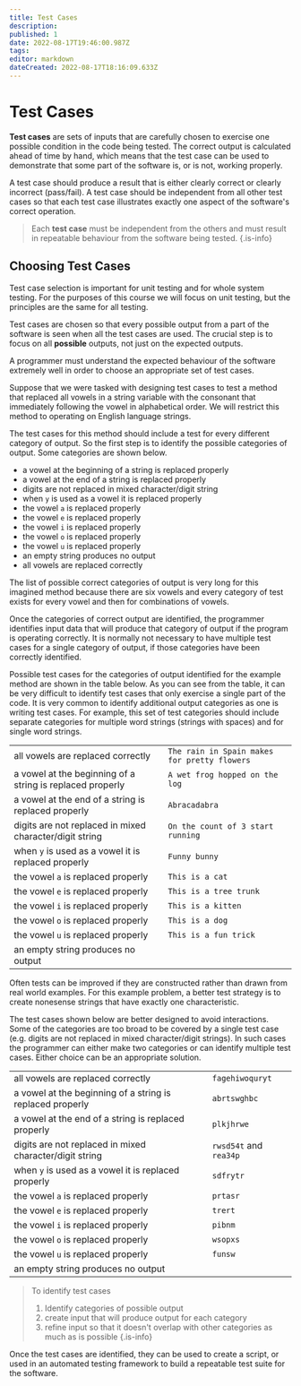 ```yaml
---
title: Test Cases
description: 
published: 1
date: 2022-08-17T19:46:00.987Z
tags: 
editor: markdown
dateCreated: 2022-08-17T18:16:09.633Z
---
```



# Test Cases

**Test cases** are sets of inputs that are carefully chosen to exercise one possible condition in the code being tested. The correct output is calculated ahead of time by hand, which means that the test case can be used to demonstrate that some part of the software is, or  is not, working properly.

A test case should produce a result that is either clearly correct or clearly incorrect (pass/fail). A test case should be independent from all other test cases so that each test case illustrates exactly one aspect of the software's correct operation.  


>  Each **test case** must be  independent from the others and must result in repeatable behaviour from the software being tested.
{.is-info}



  
## Choosing Test Cases

Test case selection is important for unit testing and for whole system testing.   For the purposes of this course we will focus on unit testing, but the principles are the same for all testing.

Test cases are chosen so that every possible output from a part of the software is seen when all the test cases are used.   The crucial step is to focus on all **possible** outputs, not just on the expected outputs.  

A programmer must understand the expected behaviour of the software extremely well in order to choose an appropriate set of test cases.  

Suppose that we were tasked with designing test cases to test a method that replaced all vowels in a string variable with the consonant that immediately following the vowel in alphabetical order.    We will restrict this method to operating on English language strings.    

The test cases for this method should include a test for every different category of output.  So the first step is to identify the possible categories of output.  Some categories are shown below.


- a vowel at the beginning of a string is replaced properly
- a vowel at the end of a string is replaced properly
- digits are not replaced in mixed character/digit string
- when `y` is used as a vowel it is replaced properly
- the vowel `a` is replaced properly
- the vowel `e` is replaced properly
- the vowel `i` is replaced properly
- the vowel `o` is replaced properly
- the vowel `u` is replaced properly
- an empty string produces no output
- all vowels are replaced correctly


The list of possible correct categories of output is very long for this imagined method because there are six vowels and every category of test exists for every vowel and then for combinations of vowels.

Once the categories of correct output are identified, the programmer identifies input data that will produce that category of output if the program is operating correctly.   It is normally not necessary to have multiple test cases for a single category of output, if those categories have been correctly identified.

Possible test cases for the categories of output identified for the example method are shown in the table below.  As you can see from the table, it can be very difficult to identify test cases that only exercise a single part of the code.  It is very common to identify additional output categories as one is writing test cases.  For example, this set of test categories should include separate categories for multiple word strings (strings with spaces) and for single word strings.


 |||
 |-----------------------------------------------------------|----------------------------------------------|
| all vowels are replaced correctly                         | `The rain in Spain makes for pretty flowers` |
| a vowel at the beginning of a string is replaced properly | `A wet frog hopped on the log`               |
| a vowel at the end of a string is replaced properly       | `Abracadabra`                                |
| digits are not replaced in mixed character/digit string   | `On the count of 3 start running`            |
| when `y` is used as a vowel it is replaced properly       | `Funny bunny`                                |
| the vowel `a` is replaced properly                        | `This is a cat`                              |
| the vowel `e` is replaced properly                        | `This is a tree trunk`                       |
| the vowel `i` is replaced properly                        | `This is a kitten`                           |
| the vowel `o` is replaced properly                        | `This is a dog`                              |
| the vowel `u` is replaced properly                        | `This is a fun trick`                        |
| an empty string produces no output                        |                                              |

Often tests can be improved if they are constructed rather than drawn from real world examples.   For this example problem, a better test strategy is to create nonesense strings that have exactly one characteristic.

The test cases shown below are better designed to avoid interactions.  Some of the categories are too broad to be covered by a single test case (e.g. digits are not replaced in mixed character/digit strings).   In such cases the programmer can either make two categories or can identify multiple test cases.   Either choice can be an appropriate solution.


|                                                           |                        |
|-----------------------------------------------------------|------------------------|
| all vowels are replaced correctly                         | `fagehiwoquryt`        |
| a vowel at the beginning of a string is replaced properly | `abrtswghbc`           |
| a vowel at the end of a string is replaced properly       | `plkjhrwe`             |
| digits are not replaced in mixed character/digit string   | `rwsd54t` and `rea34p` |
| when `y` is used as a vowel it is replaced properly       | `sdfrytr`              |
| the vowel `a` is replaced properly                        | `prtasr`               |
| the vowel `e` is replaced properly                        | `trert`                |
| the vowel `i` is replaced properly                        | `pibnm`                |
| the vowel `o` is replaced properly                        | `wsopxs`               |
| the vowel `u` is replaced properly                        | `funsw`                |
| an empty string produces no output                        |                        |

> To identify test cases
> 1. Identify categories of possible output
> 1. create input that will produce output for each category
> 1. refine input so that it doesn't overlap with other categories as much as is possible
{.is-info}


Once the test cases are identified, they can be used to create a script, or used in an automated testing framework to build a repeatable test suite for the software.




